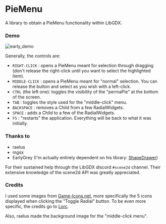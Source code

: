 # PieMenu
A library to obtain a PieMenu functionality within LibGDX.

### Demo
![early_demo](https://raw.githubusercontent.com/payne911/PieMenu/master/android/assets/early_demo.gif)

Generally, the controls are:
* ``RIGHT-CLICK`` : opens a PieMenu meant for selection through dragging (don't release the right-click until you want to select the highlighted item).
* ``MIDDLE-CLICK`` : opens a PieMenu meant for "normal" selection. You can release the button and select as you wish with a left-click.
* ``CTRL`` (the left one): toggles the visibility of the "permaPie" at the bottom of the screen.
* ``TAB`` : toggles the style used for the "middle-click" menu.
* ``BACKSPACE`` : removes a Child from a few RadialWidgets.
* ``SPACE`` : adds a Child to a few of the RadialWidgets.
* ``F5`` : "restarts" the application. Everything will be back to what it was initially.

### Thanks to
* raelus
* mgsx
* EarlyGrey (I'm actually entirely dependent on his library: [ShapeDrawer](https://github.com/earlygrey/shapedrawer))

For their sustained help through the LibGDX discord `#scene2d` channel. Their extensive knowledge of the scene2d API was greatly appreciated.

### Credits
I used some images from [Game-Icons.net](https://game-icons.net/), more specifically the 5 icons displayed when clicking the "Toggle Radial" button. To be even more specific, the credits go to [Lorc](http://lorcblog.blogspot.com/).

Also, raelus made the background image for the "middle-click menu".
